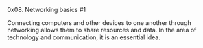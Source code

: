 0x08. Networking basics #1

Connecting computers and other devices to one another through networking allows
them to share resources and data. In the area of technology and communication, 
it is an essential idea. 
